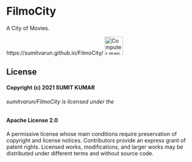 # FilmoCity

<p> A City of Movies.</p>
https://sumitvarun.github.io/FilmoCity/

<img src="https://user-images.githubusercontent.com/52107131/112041805-d0c17400-8b6c-11eb-8e7f-8675ebb800e6.gif" alt="Computer man" style="width:48px;height:48px;">

## License
#### Copyright (c) 2021 SUMIT KUMAR

###### sumitvarun/FilmoCity is licensed under the

#### Apache License 2.0
A permissive license whose main conditions require preservation of copyright and license notices. Contributors provide an express grant of patent rights. Licensed works, modifications, and larger works may be distributed under different terms and without source code.
